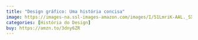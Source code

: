 ```yaml
---
title: "Design gráfico: Uma história concisa"
image: https://images-na.ssl-images-amazon.com/images/I/51LmriK-AAL._SX363_BO1,204,203,200_.jpg
categories: [História do Design]
buy: https://amzn.to/3dny6ZR
---
```

